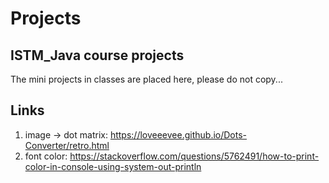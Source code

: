 # Projects
## ISTM_Java course projects

The mini projects in classes are placed here, please do not copy...

## Links

1. image -> dot matrix: https://loveeevee.github.io/Dots-Converter/retro.html
2. font color: https://stackoverflow.com/questions/5762491/how-to-print-color-in-console-using-system-out-println
